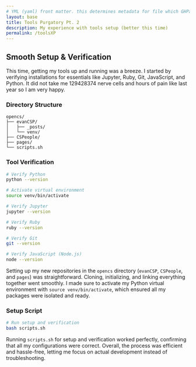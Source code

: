 ```yaml
---
# YML (yaml) front matter. this determines metadata for file which GHPages uses
layout: base
title: Tools Purgatory Pt. 2
description: My experience with tools setup (better this time)
permalink: /toolsXP
---
```

## Smooth Setup & Verification

This time, getting my tools up and running was a breeze. I started by verifying installations for essentials like Jupyter, Ruby, Git, JavaScript, and Python. It did not take me 129428374 nerve cells and hours of pain like last year so I am very happy.
### Directory Structure

```plaintext
opencs/
├── evanCSP/
│   ├── _posts/
│   └── venv/
├── CSPeople/
├── pages/
└── scripts.sh
```

### Tool Verification

```bash
# Verify Python
python --version

# Activate virtual environment
source venv/bin/activate

# Verify Jupyter
jupyter --version

# Verify Ruby
ruby --version

# Verify Git
git --version

# Verify JavaScript (Node.js)
node --version
```

Setting up my new repositories in the `opencs` directory (`evanCSP`, `CSPeople`, and `pages`) was straightforward. Cloning, initializing, and linking everything together went smoothly. I made sure to activate my Python virtual environment with `source venv/bin/activate`, which ensured all my packages were isolated and ready.

### Setup Script

```bash
# Run setup and verification
bash scripts.sh
```

Running `scripts.sh` for setup and verification worked perfectly, confirming that all my configurations were correct. Overall, the process was efficient and hassle-free, letting me focus on actual development instead of troubleshooting.